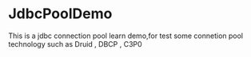 # JdbcPoolDemo
This is a jdbc connection pool learn demo,for test some connetion pool technology such as Druid , DBCP , C3P0
